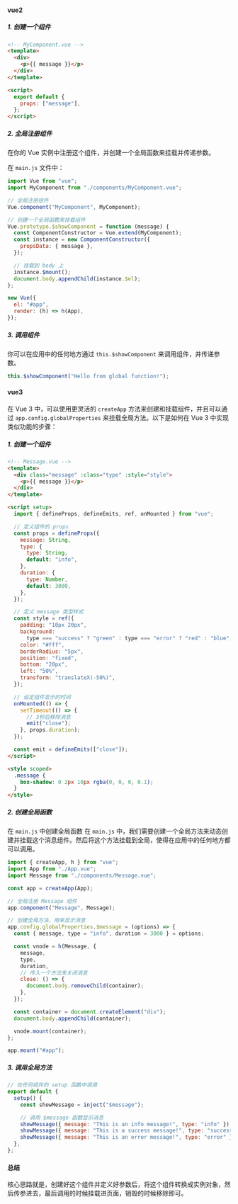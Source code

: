 #### vue2

##### 1. 创建一个组件

```html
<!-- MyComponent.vue -->
<template>
  <div>
    <p>{{ message }}</p>
  </div>
</template>

<script>
  export default {
    props: ["message"],
  };
</script>
```

##### 2. 全局注册组件

在你的 Vue 实例中注册这个组件，并创建一个全局函数来挂载并传递参数。

在 `main.js` 文件中：

```js
import Vue from "vue";
import MyComponent from "./components/MyComponent.vue";

// 全局注册组件
Vue.component("MyComponent", MyComponent);

// 创建一个全局函数来挂载组件
Vue.prototype.$showComponent = function (message) {
  const ComponentConstructor = Vue.extend(MyComponent);
  const instance = new ComponentConstructor({
    propsData: { message },
  });

  // 挂载到 body 上
  instance.$mount();
  document.body.appendChild(instance.$el);
};

new Vue({
  el: "#app",
  render: (h) => h(App),
});
```

##### 3. 调用组件

你可以在应用中的任何地方通过 `this.$showComponent` 来调用组件，并传递参数。

```js
this.$showComponent("Hello from global function!");
```

#### vue3

在 Vue 3 中，可以使用更灵活的 `createApp` 方法来创建和挂载组件，并且可以通过 `app.config.globalProperties` 来挂载全局方法。以下是如何在 Vue 3 中实现类似功能的步骤：

##### 1. 创建一个组件

```html
<!-- Message.vue -->
<template>
  <div class="message" :class="type" :style="style">
    <p>{{ message }}</p>
  </div>
</template>

<script setup>
  import { defineProps, defineEmits, ref, onMounted } from "vue";

  // 定义组件的 props
  const props = defineProps({
    message: String,
    type: {
      type: String,
      default: "info",
    },
    duration: {
      type: Number,
      default: 3000,
    },
  });

  // 定义 message 类型样式
  const style = ref({
    padding: "10px 20px",
    background:
      type === "success" ? "green" : type === "error" ? "red" : "blue",
    color: "#fff",
    borderRadius: "5px",
    position: "fixed",
    bottom: "20px",
    left: "50%",
    transform: "translateX(-50%)",
  });

  // 设定组件显示的时间
  onMounted(() => {
    setTimeout(() => {
      // 3秒后移除消息
      emit("close");
    }, props.duration);
  });

  const emit = defineEmits(["close"]);
</script>

<style scoped>
  .message {
    box-shadow: 0 2px 10px rgba(0, 0, 0, 0.1);
  }
</style>
```

##### 2. 创建全局函数

在 `main.js` 中创建全局函数 在 `main.js` 中，我们需要创建一个全局方法来动态创建并挂载这个消息组件。然后将这个方法挂载到全局，使得在应用中的任何地方都可以调用。

```js
import { createApp, h } from "vue";
import App from "./App.vue";
import Message from "./components/Message.vue";

const app = createApp(App);

// 全局注册 Message 组件
app.component("Message", Message);

// 创建全局方法，用来显示消息
app.config.globalProperties.$message = (options) => {
  const { message, type = "info", duration = 3000 } = options;

  const vnode = h(Message, {
    message,
    type,
    duration,
    // 传入一个方法来关闭消息
    close: () => {
      document.body.removeChild(container);
    },
  });

  const container = document.createElement("div");
  document.body.appendChild(container);

  vnode.mount(container);
};

app.mount("#app");
```

##### 3. 调用全局方法

```js
// 在任何组件的 setup 函数中调用
export default {
  setup() {
    const showMessage = inject("$message");

    // 调用 $message 函数显示消息
    showMessage({ message: "This is an info message!", type: "info" });
    showMessage({ message: "This is a success message!", type: "success" });
    showMessage({ message: "This is an error message!", type: "error" });
  },
};
```

#### 总结

核心思路就是，创建好这个组件并定义好参数后，将这个组件转换成实例对象，然后传参进去，最后调用的时候挂载进页面，销毁的时候移除即可。
